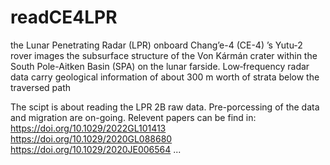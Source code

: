 # readCE4LPR

the Lunar Penetrating Radar (LPR) onboard Chang’e-4 (CE-4) ’s Yutu-2 rover
images the subsurface structure of the Von Kármán crater within the
South Pole-Aitken Basin (SPA) on the lunar farside. Low‐frequency radar data carry geological information of about 300 m worth of strata below the traversed path

The scipt is about reading the LPR 2B raw data. Pre-porcessing of the data and migration are on-going. 
Relevent papers can be find in:
https://doi.org/10.1029/2022GL101413
https://doi.org/10.1029/2020GL088680
https://doi.org/10.1029/2020JE006564
...
